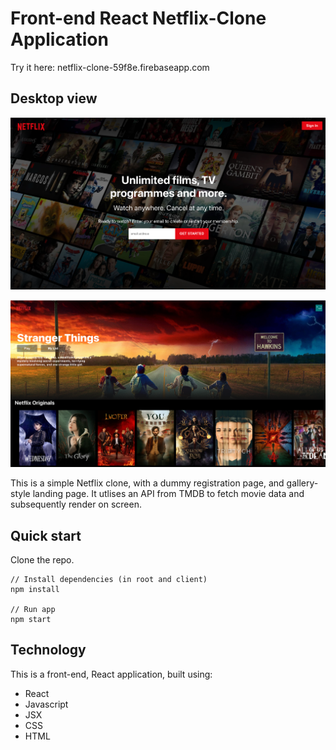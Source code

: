 # Front-end React Netflix-Clone Application

Try it here: netflix-clone-59f8e.firebaseapp.com

## Desktop view

![Image showing dummy register page](./images/Picture1.png)

![Image showing landing page](./images/Picture2.png)

This is a simple Netflix clone, with a dummy registration page, and gallery-style landing page. It utlises an API from TMDB to fetch movie data and subsequently render on screen.

## Quick start

Clone the repo.

```
// Install dependencies (in root and client)
npm install

// Run app
npm start
```

## Technology

This is a front-end, React application, built using:

- React
- Javascript
- JSX
- CSS
- HTML
